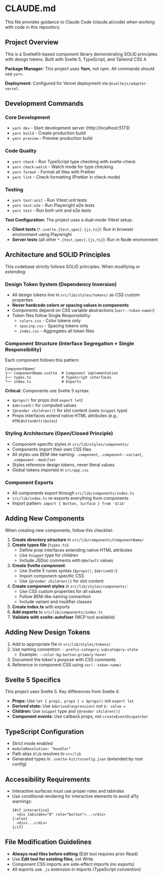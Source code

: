 # CLAUDE.md

This file provides guidance to Claude Code (claude.ai/code) when working with code in this repository.

## Project Overview

This is a SvelteKit-based component library demonstrating SOLID principles with design tokens. Built with Svelte 5, TypeScript, and Tailwind CSS 4.

**Package Manager:** This project uses **Yarn**, not npm. All commands should use `yarn`.

**Deployment:** Configured for Vercel deployment via `@sveltejs/adapter-vercel`.

## Development Commands

### Core Development
- `yarn dev` - Start development server (http://localhost:5173)
- `yarn build` - Create production build
- `yarn preview` - Preview production build

### Code Quality
- `yarn check` - Run TypeScript type checking with svelte-check
- `yarn check:watch` - Watch mode for type checking
- `yarn format` - Format all files with Prettier
- `yarn lint` - Check formatting (Prettier in check mode)

### Testing
- `yarn test:unit` - Run Vitest unit tests
- `yarn test:e2e` - Run Playwright e2e tests
- `yarn test` - Run both unit and e2e tests

**Test Configuration:** The project uses a dual-mode Vitest setup:
- **Client tests** (`*.svelte.{test,spec}.{js,ts}`): Run in browser environment using Playwright
- **Server tests** (all other `*.{test,spec}.{js,ts}`): Run in Node environment

## Architecture and SOLID Principles

This codebase strictly follows SOLID principles. When modifying or extending:

### Design Token System (Dependency Inversion)
- All design tokens live in `src/lib/styles/tokens/` as CSS custom properties
- **Never hardcode colors or spacing values in components**
- Components depend on CSS variable abstractions (`var(--token-name)`)
- Token files follow Single Responsibility:
  - `colors.css` - Color tokens only
  - `spacing.css` - Spacing tokens only
  - `index.css` - Aggregates all token files

### Component Structure (Interface Segregation + Single Responsibility)
Each component follows this pattern:
```
ComponentName/
├── ComponentName.svelte  # Component implementation
├── types.ts              # TypeScript interfaces
└── index.ts              # Exports
```

**Critical:** Components use Svelte 5 syntax:
- `$props()` for props (not `export let`)
- `$derived()` for computed values
- `{@render children()}` for slot content (uses `Snippet` type)
- Props interfaces extend native HTML attributes (e.g., `HTMLButtonAttributes`)

### Styling Architecture (Open/Closed Principle)
- Component-specific styles in `src/lib/styles/components/`
- Components import their own CSS files
- All styles use BEM-like naming: `.component`, `.component--variant`, `.component--modifier`
- Styles reference design tokens, never literal values
- Global tokens imported in `src/app.css`

### Component Exports
- All components export through `src/lib/components/index.ts`
- `src/lib/index.ts` re-exports everything from components
- Import pattern: `import { Button, Surface } from '$lib'`

## Adding New Components

When creating new components, follow this checklist:

1. **Create directory structure** in `src/lib/components/ComponentName/`
2. **Create types file** (`types.ts`):
   - Define prop interfaces extending native HTML attributes
   - Use `Snippet` type for children
   - Include JSDoc comments with `@default` values
3. **Create Svelte component**:
   - Use Svelte 5 runes syntax (`$props()`, `$derived()`)
   - Import component-specific CSS
   - Use `{@render children()}` for slot content
4. **Create component styles** in `src/lib/styles/components/`:
   - Use CSS custom properties for all values
   - Follow BEM-like naming convention
   - Include variant and modifier classes
5. **Create index.ts** with exports
6. **Add exports** to `src/lib/components/index.ts`
7. **Validate with svelte-autofixer** (MCP tool available)

## Adding New Design Tokens

1. Add to appropriate file in `src/lib/styles/tokens/`
2. Use naming convention: `--prefix-category-subcategory-state`
   - Example: `--color-bg-button-primary-hover`
3. Document the token's purpose with CSS comments
4. Reference in component CSS using `var(--token-name)`

## Svelte 5 Specifics

This project uses Svelte 5. Key differences from Svelte 4:

- **Props:** Use `let { prop1, prop2 } = $props()` not `export let`
- **Derived state:** Use `$derived(expression)` not `$: value =`
- **Children:** Use `Snippet` type and `{@render children()}`
- **Component events:** Use callback props, not `createEventDispatcher`

## TypeScript Configuration

- Strict mode enabled
- `moduleResolution: "bundler"`
- Path alias `$lib` resolves to `src/lib`
- Generated types in `.svelte-kit/tsconfig.json` (extended by root config)

## Accessibility Requirements

- Interactive surfaces must use proper roles and tabindex
- Use conditional rendering for interactive elements to avoid a11y warnings:
  ```svelte
  {#if interactive}
    <div tabindex="0" role="button">...</div>
  {:else}
    <div>...</div>
  {/if}
  ```

## File Modification Guidelines

- **Always read files before editing** (Edit tool requires prior Read)
- Use **Edit tool for existing files**, not Write
- Component CSS imports are side-effect imports (no exports)
- All exports use `.js` extension in imports (TypeScript convention)
